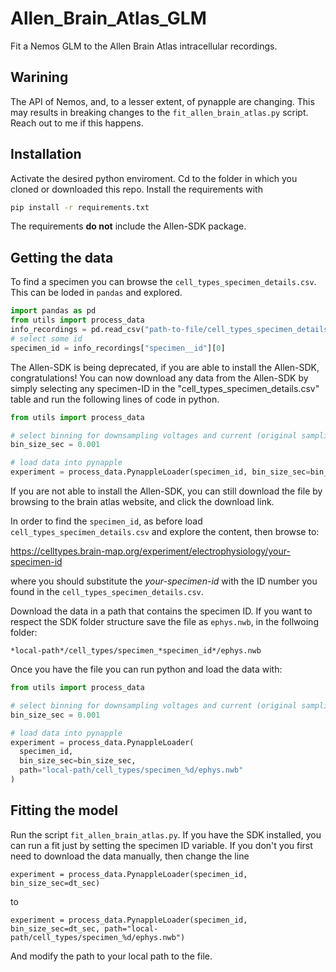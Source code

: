 # Allen_Brain_Atlas_GLM
Fit a Nemos GLM to the Allen Brain Atlas intracellular recordings.

## Warining
The API of Nemos, and, to a lesser extent, of pynapple are changing. This may results in breaking changes to the `fit_allen_brain_atlas.py` script. Reach out to me if this happens.

## Installation

Activate the desired python enviroment. Cd to the folder in which you cloned or downloaded this repo. Install the requirements with

```bash
pip install -r requirements.txt
```

The requirements **do not** include the Allen-SDK  package. 

## Getting the data
To find a specimen you can browse the `cell_types_specimen_details.csv`. This can be loded in `pandas` and explored.


```python
import pandas as pd
from utils import process_data
info_recordings = pd.read_csv("path-to-file/cell_types_specimen_details.csv")
# select some id
specimen_id = info_recordings["specimen__id"][0]
```

The Allen-SDK is being deprecated, if you are able to install the Allen-SDK, congratulations! You can now download any data from the Allen-SDK by simply selecting any specimen-ID in the "cell_types_specimen_details.csv" table and run the following lines of code in python.

```python
from utils import process_data

# select binning for downsampling voltages and current (original sampling rate 200KHz)
bin_size_sec = 0.001

# load data into pynapple
experiment = process_data.PynappleLoader(specimen_id, bin_size_sec=bin_size_sec)
```

If you are not able to install the Allen-SDK, you can still download the file by browsing to the brain atlas website, and click the download link. 

In order to find the `specimen_id`, as before load `cell_types_specimen_details.csv` and explore the content, then browse to:

https://celltypes.brain-map.org/experiment/electrophysiology/your-specimen-id

where you should substitute the *your-specimen-id* with the ID number you found in the `cell_types_specimen_details.csv`.

Download the data in a path that contains the specimen ID. If you want to respect the SDK folder structure save the file as `ephys.nwb`, in the follwoing folder:


```*local-path*/cell_types/specimen_*specimen_id*/ephys.nwb```

Once you have the file you can run python and load the data with:
```python
from utils import process_data

# select binning for downsampling voltages and current (original sampling rate 200KHz)
bin_size_sec = 0.001

# load data into pynapple
experiment = process_data.PynappleLoader(
  specimen_id,
  bin_size_sec=bin_size_sec,
  path="local-path/cell_types/specimen_%d/ephys.nwb"
)
```

## Fitting the model

Run the script `fit_allen_brain_atlas.py`. If you have the SDK installed, you can run a fit just by setting the specimen ID variable. If you don't
you first need to download the data manually, then change the line

```
experiment = process_data.PynappleLoader(specimen_id, bin_size_sec=dt_sec)
```

to

```
experiment = process_data.PynappleLoader(specimen_id, bin_size_sec=dt_sec, path="local-path/cell_types/specimen_%d/ephys.nwb")
```

And modify the path to your local path to the file.


